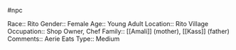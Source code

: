 #npc 

Race:: Rito
Gender:: Female
Age:: Young Adult
Location:: Rito Village
Occupation:: Shop Owner, Chef
Family:: [[Amali]] (mother), [[Kass]] (father)
Comments:: Aerie Eats
Type:: Medium
